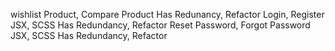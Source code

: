 wishlist Product, Compare Product Has Redunancy, Refactor
Login, Register JSX, SCSS Has Redundancy, Refactor
Reset Password, Forgot Password JSX, SCSS Has Redundancy, Refactor
